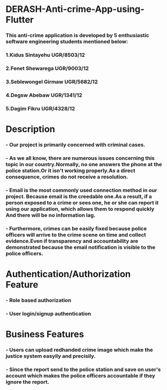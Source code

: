 # DERASH-Anti-crime-App-using-Flutter
### This anti-crime application is developed by 5 enthusiastic software engineering students mentioned below:
### 1.Kidus Sintayehu    UGR/8503/12
### 2.Fenet Shewarega    UGR/9003/12
### 3.Seblewongel Girmaw UGR/5682/12
### 4.Degsw Abebaw       UGR/1341/12
### 5.Dagim Fikru        UGR/4328/12

# Description

### - Our project is primarily concerned with criminal cases.
### - As we all know, there are numerous issues concerning this topic in our country.Normally, no one answers the phone at the police station.Or it  isn't working properly.As a direct consequence, crimes do not receive a resolution.
### - Email is the most commonly used connection method in our project. Because email is the creedable one.As a result, if a person exposed to a crime or sees one, he or she can report it using our application, which allows them to respond quickly And there will be no information lag.
### - Furthermore, crimes can be easily fixed because police officers will arrive to the crime scene on time and collect evidence.Even if transparency and accountability are demonstrated because the email notification is visible to the police officers.


# Authentication/Authorization Feature

### - Role based authorization 
### - User login/signup authentication

# Business Features

### - Users can upload redhanded crime image which make the justice system easyily and precisily.
### - Since the report send to the police station and save on user's account which makes the police officers accountable if they ignore the report.

